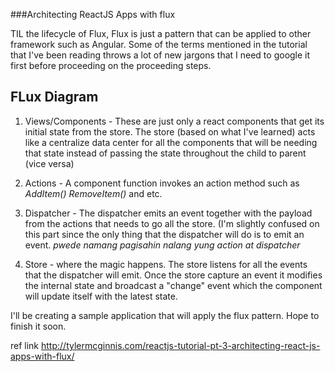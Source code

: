 ###Architecting ReactJS Apps with flux

TIL the lifecycle of Flux, Flux is just a pattern that can be applied to other framework such as Angular. Some of the terms mentioned in the tutorial that I've been reading throws a lot of new jargons that I need to google it first before proceeding on the proceeding steps.

FLux Diagram
--------
1. Views/Components - These are just only a react components that get its initial state from the store. The store (based on what I've learned) acts like a centralize data center for all the components
that will be needing that state instead of passing the state throughout the child to parent (vice versa)

2. Actions - A component function invokes an action method such as _AddItem()_ _RemoveItem()_ and etc.

3. Dispatcher - The dispatcher  emits an event together with the payload from the actions that needs to go all the store. (I'm slightly confused on this part since the only thing that the dispatcher will do is to emit an event. *pwede namang pagisahin nalang yung action at dispatcher*

4. Store - where the magic happens. The store listens for all the events that the dispatcher will emit. Once the store capture an event it modifies the internal state and broadcast a "change" event which the component will update itself with the latest state. 

I'll be creating a sample application that will apply the flux pattern. Hope to finish it soon.


ref link
http://tylermcginnis.com/reactjs-tutorial-pt-3-architecting-react-js-apps-with-flux/
